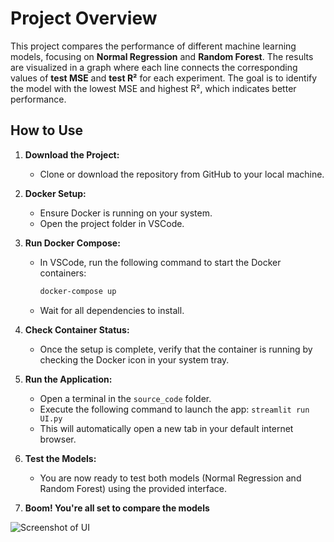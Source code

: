 # Project Overview

This project compares the performance of different machine learning models, focusing on **Normal Regression** and **Random Forest**. The results are visualized in a graph where each line connects the corresponding values of **test MSE** and **test R²** for each experiment. The goal is to identify the model with the lowest MSE and highest R², which indicates better performance.

## How to Use

1. **Download the Project:**
   - Clone or download the repository from GitHub to your local machine.

2. **Docker Setup:**
   - Ensure Docker is running on your system.
   - Open the project folder in VSCode.

3. **Run Docker Compose:**
   - In VSCode, run the following command to start the Docker containers:
     ```bash
     docker-compose up
     ```
   - Wait for all dependencies to install.

4. **Check Container Status:**
   - Once the setup is complete, verify that the container is running by checking the Docker icon in your system tray.

5. **Run the Application:**
   - Open a terminal in the `source_code` folder.
   - Execute the following command to launch the app:
     ```streamlit run UI.py```
   - This will automatically open a new tab in your default internet browser.

6. **Test the Models:**
   - You are now ready to test both models (Normal Regression and Random Forest) using the provided interface.

7. **Boom! You're all set to compare the models**


![Screenshot of UI](A1App.png)
